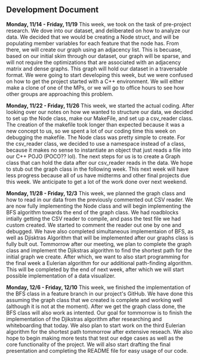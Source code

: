 ## Development Document
**Monday, 11/14 - Friday, 11/19**
This week, we took on the task of pre-project research. We dove into our dataset, and deliberated on how to analyze our data. We decided that we would be creating a Node struct, and will be populating member variables for each feature that the node has. From there, we will create our graph using an adjacency list. This is becuase, based on our initial skim through our dataset, our graph will be sparse, and will not require the optimizations that are associated with an adjacency matrix and dense graphs. This graph will hold our dataset in a traversable format. We were going to start developing this week, but we were confused on how to get the project started with a C++ environment. We will either make a clone of one of the MPs, or we will go to office hours to see how other groups are approaching this problem.

**Monday, 11/22 - Friday, 11/26**
This week, we started the actual coding. After looking over our notes on how we wanted to structure our data, we decided to set up the Node class, make our MakeFile, and set up a csv_reader class. The creation of the makefile took longer than expected because it was a new concept to us, so we spent a lot of our coding time this week on debugging the makefile. The Node class was pretty simple to create. For the csv_reader class, we decided to use a namespace instead of a class, because it makes no sense to instantiate an object that just reads a file into our C++ POJO (POCO?? lol). The next steps for us is to create a Graph class that can hold the data after our csv_reader reads in the data. We hope to stub out the graph class in the following week. This next week will have less progress because all of us have midterms and other final projects due this week. We anticipate to get a lot of the work done over next weekend. 

**Monday, 11/28 - Friday, 12/3**
This week, we planned the graph class and how to read in our data from the previously commented out CSV reader. We are now fully implementing the Node class and will begin implementing the BFS algorithm towards the end of the graph class. We had roadblocks intially getting the CSV reader to compile, and pass the test file we had custom created. We started to comment the reader out one by one and debugged. We have also completed simultaneous implementaion of BFS, as well as Djisktras Algorithm that will be implemented after our graphs class is fully bult out. Tommorrow after our meeting, we plan to complete the graph class and implement the Djikstras algorithm to find the shortest path for the initial graph we create. After which, we want to also start programming for the final week a Eulerian algorithm for our additional path-finding algorithm. This will be completed by the end of next week, after which we will start possible implementation of a data visualizer.

**Monday, 12/6 - Friday, 12/10**
This week, we finished the implementation of the BFS class in a feature branch in our project's GitHub. We have done this assuming the graph class that we created is complete and working well (although it is not at the moment). After we get the graph class done, the BFS class will also work as intented. Our goal for tommorrow is to finish the implementation of the Djikstras algorithm after researching and whiteboarding that today. We also plan to start work on the third Eulerian algorithm for the shortest path tommorrow after extensive reseach. We also hope to begin making more tests that test our edge cases as well as the core functionality of the project. We will also start drafting the final presentation and completing the README file for easy usage of our code.




